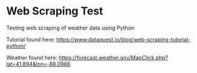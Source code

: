 # Web Scraping Test

Testing web scraping of weather data using Python

Tutorial found here:
https://www.dataquest.io/blog/web-scraping-tutorial-python/

Weather found here:
https://forecast.weather.gov/MapClick.php?lat=41.894&lon=-88.0966
